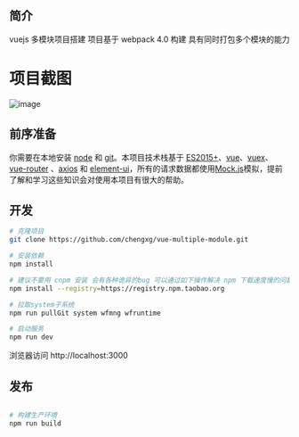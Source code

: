## 简介

vuejs 多模块项目搭建
项目基于 webpack 4.0 构建
具有同时打包多个模块的能力

# 项目截图

![image](./img/img01.png)

## 前序准备

你需要在本地安装 [node](http://nodejs.org/) 和 [git](https://git-scm.com/)。本项目技术栈基于 [ES2015+](http://es6.ruanyifeng.com/)、[vue](https://cn.vuejs.org/index.html)、[vuex](https://vuex.vuejs.org/zh-cn/)、[vue-router](https://router.vuejs.org/zh-cn/) 、[axios](https://github.com/axios/axios) 和 [element-ui](https://github.com/ElemeFE/element)，所有的请求数据都使用[Mock.js](https://github.com/nuysoft/Mock)模拟，提前了解和学习这些知识会对使用本项目有很大的帮助。

## 开发

```bash
# 克隆项目
git clone https://github.com/chengxg/vue-multiple-module.git

# 安装依赖
npm install

# 建议不要用 cnpm 安装 会有各种诡异的bug 可以通过如下操作解决 npm 下载速度慢的问题
npm install --registry=https://registry.npm.taobao.org

# 拉取system子系统
npm run pullGit system wfmng wfruntime

# 启动服务
npm run dev
```

浏览器访问 http://localhost:3000

## 发布

```bash

# 构建生产环境
npm run build
```
